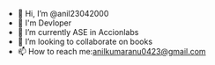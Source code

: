 - 👋 Hi, I’m @anil23042000
- 👀 I'm Devloper
- 🌱 I’m currently ASE in Accionlabs
- 💞️ I’m looking to collaborate on books
- 📫 How to reach me:anilkumaranu0423@gmail.com

<!---
anil23042000/anil23042000 is a ✨ special ✨ repository because its `README.md` (this file) appears on your GitHub profile.
You can click the Preview link to take a look at your changes.
--->

